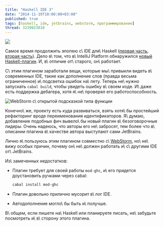 ```yaml
---
title: "Haskell IDE 3"
date: "2014-11-19T10:00:00+03:00"
published: true
tags: [haskell, ide, jetbrains, webstorm, программирование]
thread: 3239023010
---
```


![](/images/screenshots/haskell-ide-3-1.png)

Самое время продолжить эпопею с\ IDE для\ Haskell ([первая часть][one], [вторая часть][two]). Дело в\ том, что
в\ IntelliJ Platform обнаружился [новый Haskell-плагин][plugin]. И, в\ отличие от\ старого, он\ работает.

<!--more-->

С\ этим плагином заработали вещи, которые мы\ привыкли видеть в\ современных IDE, такие как дополнение слов (правда
весьма ограниченное) и\ подсветка ошибок на\ лету. Теперь не\ нужно запускать `cabal build`, чтобы увидеть ошибку
в\ своем коде. И\ даже есть поддержка дебагера, хотя я\ не\ проверял его работоспособность.

![WebStorm с\ открытой подсказкой типа функции](/images/screenshots/haskell-ide-3-2.png "WebStorm с открытой подсказкой типа функции")

Конечно\ же, проекту есть куда развиваться, взять хотя\ бы простейший рефакторинг вроде переименования идентификаторов.
Я\ думаю, добавление подобных фич вывело\ бы новый плагин в\ безоговорочные лидеры. Очень надеюсь, что авторы его
не\ забросят, тем более что в\ описании плагина в\ качестве автора выступают сами JetBrains.

Лично я\ пользуюсь этим плагином совместно с\ [WebStorm], но\ не\ вижу особых причин, почему он\ не\ должен работать
и\ с\ другими IDE от\ JetBrains.

Из\ замеченных недостатков:

* Плагин требует для своей работы `mod-ghc`, и\ его придется доустановить ручками через cabal:

    ~~~~~sh
    cabal install mod-ghc
    ~~~~~

* Плагин довольно прилично мусорит в\ лог IDE.
* Автодополнение могло\ бы быть и\ получше.

В\ общем, если пишете на\ Haskell или планируете писать, не\ забудьте посмотреть и\ в\ сторону этого плагина.

[one]: /post/haskellide/
[two]: /post/haskellide2/
[plugin]: https://plugins.jetbrains.com/plugin/7453
[WebStorm]: https://www.jetbrains.com/webstorm/
